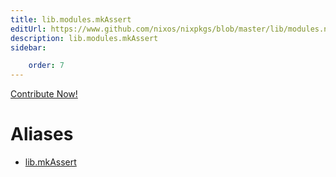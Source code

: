 ```yaml
---
title: lib.modules.mkAssert
editUrl: https://www.github.com/nixos/nixpkgs/blob/master/lib/modules.nix#L1016C14
description: lib.modules.mkAssert
sidebar:

    order: 7
---
```


<a href="https://www.github.com/nixos/nixpkgs/blob/master/lib/modules.nix#L1016C14">Contribute Now!</a>


# Aliases

- [lib.mkAssert](/reference/libmkAssert)


